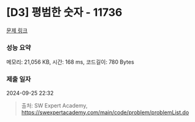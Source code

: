 # [D3] 평범한 숫자 - 11736 

[문제 링크](https://swexpertacademy.com/main/code/problem/problemDetail.do?contestProbId=AXhh-H-KwUcDFARQ) 

### 성능 요약

메모리: 21,056 KB, 시간: 168 ms, 코드길이: 780 Bytes

### 제출 일자

2024-09-25 22:32



> 출처: SW Expert Academy, https://swexpertacademy.com/main/code/problem/problemList.do